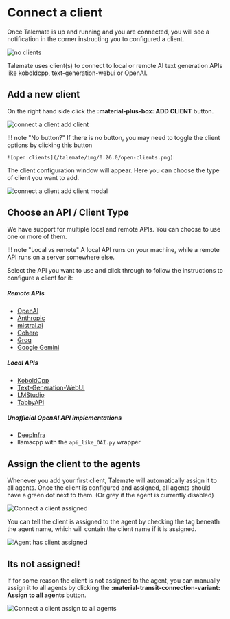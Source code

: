 # Connect a client

Once Talemate is up and running and you are connected, you will see a notification in the corner instructing you to configured a client.

![no clients](/talemate/img/0.26.0/no-clients.png)

Talemate uses client(s) to connect to local or remote AI text generation APIs like koboldcpp, text-generation-webui or OpenAI.

## Add a new client

On the right hand side click the **:material-plus-box: ADD CLIENT** button. 

![connect a client add client](/talemate/img/0.26.0/connect-a-client-add-client.png)

!!! note "No button?"
    If there is no button, you may need to toggle the client options by clicking this button

    ![open clients](/talemate/img/0.26.0/open-clients.png)

The client configuration window will appear. Here you can choose the type of client you want to add.

![connect a client add client modal](/talemate/img/0.26.0/connect-a-client-add-client-modal.png)

## Choose an API / Client Type

We have support for multiple local and remote APIs. You can choose to use one or more of them.

!!! note "Local vs remote"
    A local API runs on your machine, while a remote API runs on a server somewhere else. 

Select the API you want to use and click through to follow the instructions to configure a client for it:

##### Remote APIs

- [OpenAI](/talemate/user-guide/clients/types/openai/)
- [Anthropic](/talemate/user-guide/clients/types/anthropic/)
- [mistral.ai](/talemate/user-guide/clients/types/mistral/)
- [Cohere](/talemate/user-guide/clients/types/cohere/)
- [Groq](/talemate/user-guide/clients/types/groq/)
- [Google Gemini](/talemate/user-guide/clients/types/google/)

##### Local APIs

- [KoboldCpp](/talemate/user-guide/clients/types/koboldcpp/)
- [Text-Generation-WebUI](/talemate/user-guide/clients/types/text-generation-webui/) 
- [LMStudio](/talemate/user-guide/clients/types/lmstudio/)
- [TabbyAPI](/talemate/user-guide/clients/types/tabbyapi/)

##### Unofficial OpenAI API implementations

- [DeepInfra](/talemate/user-guide/clients/types/openai-compatible/#deepinfra)
- llamacpp with the `api_like_OAI.py` wrapper

## Assign the client to the agents

Whenever you add your first client, Talemate will automatically assign it to all agents. Once the client is configured and assigned, all agents should have a green dot next to them. (Or grey if the agent is currently disabled)

![Connect a client assigned](/talemate/img/0.26.0/connect-a-client-ready.png)

You can tell the client is assigned to the agent by checking the tag beneath the agent name, which will contain the client name if it is assigned.

![Agent has client assigned](/talemate/img/0.26.0/agent-has-client-assigned.png)

## Its not assigned!

If for some reason the client is not assigned to the agent, you can manually assign it to all agents by clicking the **:material-transit-connection-variant: Assign to all agents** button.

![Connect a client assign to all agents](/talemate/img/0.26.0/connect-a-client-assign-to-all-agents.png)
